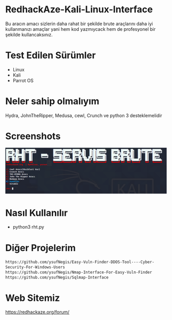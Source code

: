 # RedhackAze-Kali-Linux-Interface
Bu aracın amacı sizlerin daha rahat bir şekilde brute araçlarını daha iyi kullanmanızı amaçlar yani hem kod yazmıycack hem de profesyonel bir şekilde kullancaksınız.
# Test Edilen Sürümler
- Linux
- Kali
- Parrot OS
# Neler sahip olmalıyım
Hydra, JohnTheRipper, Medusa, cewl, Crunch ve python 3 desteklemelidir
# Screenshots
![Screenshot](https://github.com/ysufNegis/RHT-ServiceBruteForce/blob/main/Ekran%20g%C3%B6r%C3%BCnt%C3%BCs%C3%BC_2021-03-09_23-02-22.png)
# Nasıl Kullanılır
- python3 rht.py
# Diğer Projelerim
    https://github.com/ysufNegis/Easy-Vuln-Finder-DDOS-Tool----Cyber-Security-For-Windows-Users
    https://github.com/ysufNegis/Nmap-Interface-For-Easy-Vuln-Finder
    https://github.com/ysufNegis/Sqlmap-Interface

# Web Sitemiz
https://redhackaze.org/forum/
    
